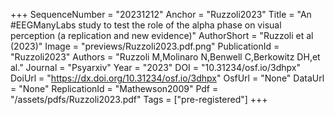 +++
SequenceNumber = "20231212"
Anchor = "Ruzzoli2023"
Title = "An #EEGManyLabs study to test the role of the alpha phase on visual perception (a replication and new evidence)"
AuthorShort = "Ruzzoli et al (2023)"
Image = "previews/Ruzzoli2023.pdf.png"
PublicationId = "Ruzzoli2023"
Authors = "Ruzzoli M,Molinaro N,Benwell C,Berkowitz DH,et al."
Journal = "Psyarxiv"
Year = "2023"
DOI = "10.31234/osf.io/3dhpx"
DoiUrl = "https://dx.doi.org/10.31234/osf.io/3dhpx"
OsfUrl = "None"
DataUrl = "None"
ReplicationId = "Mathewson2009"
Pdf = "/assets/pdfs/Ruzzoli2023.pdf"
Tags = ["pre-registered"]
+++